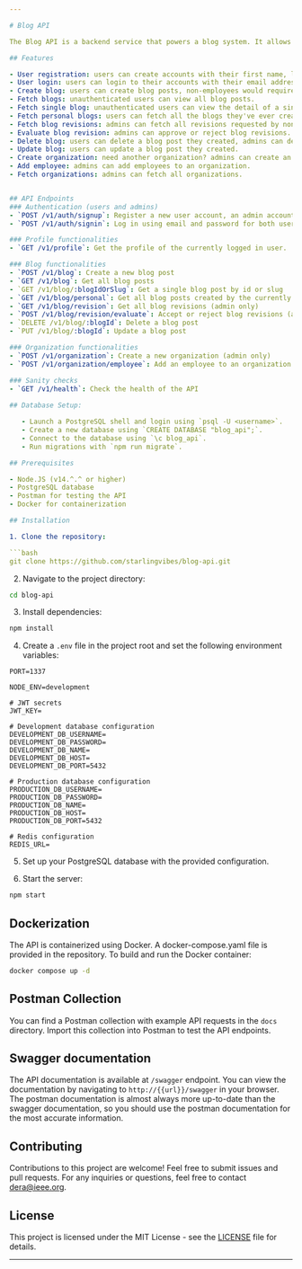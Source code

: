 ```yaml
---

# Blog API

The Blog API is a backend service that powers a blog system. It allows users to create accounts, write and publish blog posts, blogs posts created by non-employees of an organization would require admin approval for CREATE, UPDATE and DELETE actions. This API is built using NodeJS, ExpressJS, and PostgreSQL.

## Features

- User registration: users can create accounts with their first name, last name, email address and password.
- User login: users can login to their accounts with their email address and password.
- Create blog: users can create blog posts, non-employees would require admin approval on said post before it goes live.
- Fetch blogs: unauthenticated users can view all blog posts.
- Fetch single blog: unauthenticated users can view the detail of a single blog post using either the slug or id.
- Fetch personal blogs: users can fetch all the blogs they've ever created.
- Fetch blog revisions: admins can fetch all revisions requested by non-employees.
- Evaluate blog revision: admins can approve or reject blog revisions.
- Delete blog: users can delete a blog post they created, admins can delete any blog.
- Update blog: users can update a blog post they created.
- Create organization: need another organization? admins can create an organization.
- Add employee: admins can add employees to an organization.
- Fetch organizations: admins can fetch all organizations.


## API Endpoints
### Authentication (users and admins)
- `POST /v1/auth/signup`: Register a new user account, an admin account already seeded in the database.
- `POST /v1/auth/signin`: Log in using email and password for both users and admins.

### Profile functionalities
- `GET /v1/profile`: Get the profile of the currently logged in user.

### Blog functionalities
- `POST /v1/blog`: Create a new blog post
- `GET /v1/blog`: Get all blog posts
- `GET /v1/blog/:blogIdOrSlug`: Get a single blog post by id or slug
- `GET /v1/blog/personal`: Get all blog posts created by the currently logged in user
- `GET /v1/blog/revision`: Get all blog revisions (admin only)
- `POST /v1/blog/revision/evaluate`: Accept or reject blog revisions (admin only)
- `DELETE /v1/blog/:blogId`: Delete a blog post
- `PUT /v1/blog/:blogId`: Update a blog post

### Organization functionalities
- `POST /v1/organization`: Create a new organization (admin only)
- `POST /v1/organization/employee`: Add an employee to an organization (admin only)

### Sanity checks
- `GET /v1/health`: Check the health of the API
 
## Database Setup:

   - Launch a PostgreSQL shell and login using `psql -U <username>`.
   - Create a new database using `CREATE DATABASE "blog_api";`.
   - Connect to the database using `\c blog_api`.
   - Run migrations with `npm run migrate`.

## Prerequisites

- Node.JS (v14.^.^ or higher)
- PostgreSQL database
- Postman for testing the API
- Docker for containerization

## Installation

1. Clone the repository:

```bash
git clone https://github.com/starlingvibes/blog-api.git
```

2. Navigate to the project directory:

```bash
cd blog-api
```

3. Install dependencies:

```bash
npm install
```

4. Create a `.env` file in the project root and set the following environment variables:

```env
PORT=1337

NODE_ENV=development

# JWT secrets
JWT_KEY=

# Development database configuration
DEVELOPMENT_DB_USERNAME=
DEVELOPMENT_DB_PASSWORD=
DEVELOPMENT_DB_NAME=
DEVELOPMENT_DB_HOST=
DEVELOPMENT_DB_PORT=5432

# Production database configuration
PRODUCTION_DB_USERNAME=
PRODUCTION_DB_PASSWORD=
PRODUCTION_DB_NAME=
PRODUCTION_DB_HOST=
PRODUCTION_DB_PORT=5432

# Redis configuration
REDIS_URL=
```

5. Set up your PostgreSQL database with the provided configuration.

6. Start the server:

```bash
npm start
```

## Dockerization 

The API is containerized using Docker. A docker-compose.yaml file is provided in the repository. To build and run the Docker container:

```bash
docker compose up -d
```

## Postman Collection

You can find a Postman collection with example API requests in the `docs` directory. Import this collection into Postman to test the API endpoints.

## Swagger documentation

The API documentation is available at `/swagger` endpoint. You can view the documentation by navigating to `http://{{url}}/swagger` in your browser. The postman documentation is almost always more up-to-date than the swagger documentation, so you should use the postman documentation for the most accurate information.

## Contributing

Contributions to this project are welcome! Feel free to submit issues and pull requests.
For any inquiries or questions, feel free to contact [dera@ieee.org](mailto:dera@ieee.org).

## License

This project is licensed under the MIT License - see the [LICENSE](LICENSE) file for details.

---
```

